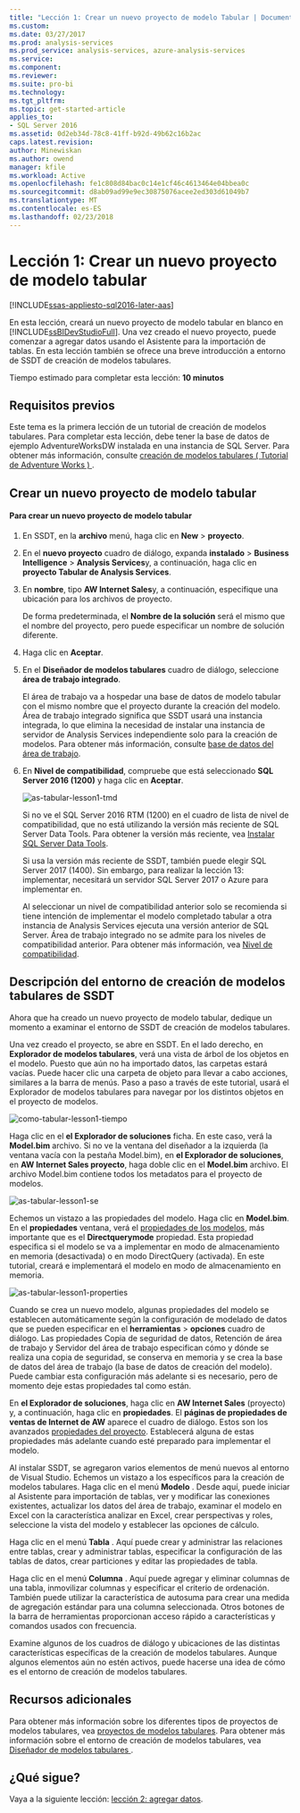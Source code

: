 ```yaml
---
title: "Lección 1: Crear un nuevo proyecto de modelo Tabular | Documentos de Microsoft"
ms.custom: 
ms.date: 03/27/2017
ms.prod: analysis-services
ms.prod_service: analysis-services, azure-analysis-services
ms.service: 
ms.component: 
ms.reviewer: 
ms.suite: pro-bi
ms.technology: 
ms.tgt_pltfrm: 
ms.topic: get-started-article
applies_to:
- SQL Server 2016
ms.assetid: 0d2eb34d-78c8-41ff-b92d-49b62c16b2ac
caps.latest.revision: 
author: Minewiskan
ms.author: owend
manager: kfile
ms.workload: Active
ms.openlocfilehash: fe1c808d84bac0c14e1cf46c4613464e04bbea0c
ms.sourcegitcommit: d8ab09ad99e9ec30875076acee2ed303d61049b7
ms.translationtype: MT
ms.contentlocale: es-ES
ms.lasthandoff: 02/23/2018
---
```

# <a name="lesson-1-create-a-new-tabular-model-project"></a>Lección 1: Crear un nuevo proyecto de modelo tabular
[!INCLUDE[ssas-appliesto-sql2016-later-aas](../includes/ssas-appliesto-sql2016-later-aas.md)]

En esta lección, creará un nuevo proyecto de modelo tabular en blanco en [!INCLUDE[ssBIDevStudioFull](../includes/ssbidevstudiofull-md.md)]. Una vez creado el nuevo proyecto, puede comenzar a agregar datos usando el Asistente para la importación de tablas. En esta lección también se ofrece una breve introducción a entorno de SSDT de creación de modelos tabulares.  
  
Tiempo estimado para completar esta lección: **10 minutos**  
  
## <a name="prerequisites"></a>Requisitos previos  
Este tema es la primera lección de un tutorial de creación de modelos tabulares. Para completar esta lección, debe tener la base de datos de ejemplo AdventureWorksDW instalada en una instancia de SQL Server. Para obtener más información, consulte [creación de modelos tabulares &#40; Tutorial de Adventure Works &#41; ](../analysis-services/tabular-modeling-adventure-works-tutorial.md).  
  
## <a name="create-a-new-tabular-model-project"></a>Crear un nuevo proyecto de modelo tabular  
  
#### <a name="to-create-a-new-tabular-model-project"></a>Para crear un nuevo proyecto de modelo tabular  
  
1.  En SSDT, en la **archivo** menú, haga clic en **New** > **proyecto**.  
  
2.  En el **nuevo proyecto** cuadro de diálogo, expanda **instalado** > **Business Intelligence** > **Analysis Services**y, a continuación, haga clic en **proyecto Tabular de Analysis Services**.  
  
3.  En **nombre**, tipo **AW Internet Sales**y, a continuación, especifique una ubicación para los archivos de proyecto.  
  
    De forma predeterminada, el **Nombre de la solución** será el mismo que el nombre del proyecto, pero puede especificar un nombre de solución diferente.  
  
4.  Haga clic en **Aceptar**.  
  
5.  En el **Diseñador de modelos tabulares** cuadro de diálogo, seleccione **área de trabajo integrado**.  
  
    El área de trabajo va a hospedar una base de datos de modelo tabular con el mismo nombre que el proyecto durante la creación del modelo. Área de trabajo integrado significa que SSDT usará una instancia integrada, lo que elimina la necesidad de instalar una instancia de servidor de Analysis Services independiente solo para la creación de modelos. Para obtener más información, consulte [base de datos del área de trabajo](../analysis-services/tabular-models/workspace-database-ssas-tabular.md).
      
6.  En **Nivel de compatibilidad**, compruebe que está seleccionado **SQL Server 2016 (1200)** y haga clic en **Aceptar**.   
 
    ![as-tabular-lesson1-tmd](../analysis-services/media/as-tabular-lesson1-tmd.png)
      
    Si no ve el SQL Server 2016 RTM (1200) en el cuadro de lista de nivel de compatibilidad, que no está utilizando la versión más reciente de SQL Server Data Tools. Para obtener la versión más reciente, vea [Instalar SQL Server Data Tools](https://docs.microsoft.com/sql/ssdt/download-sql-server-data-tools-ssdt).  

    Si usa la versión más reciente de SSDT, también puede elegir SQL Server 2017 (1400). Sin embargo, para realizar la lección 13: implementar, necesitará un servidor SQL Server 2017 o Azure para implementar en.
      
    Al seleccionar un nivel de compatibilidad anterior solo se recomienda si tiene intención de implementar el modelo completado tabular a otra instancia de Analysis Services ejecuta una versión anterior de SQL Server. Área de trabajo integrado no se admite para los niveles de compatibilidad anterior. Para obtener más información, vea [Nivel de compatibilidad](../analysis-services/tabular-models/compatibility-level-for-tabular-models-in-analysis-services.md).   
  
## <a name="understanding-the-ssdt-tabular-model-authoring-environment"></a>Descripción del entorno de creación de modelos tabulares de SSDT  
Ahora que ha creado un nuevo proyecto de modelo tabular, dedique un momento a examinar el entorno de SSDT de creación de modelos tabulares.  
  
Una vez creado el proyecto, se abre en SSDT. En el lado derecho, en **Explorador de modelos tabulares**, verá una vista de árbol de los objetos en el modelo. Puesto que aún no ha importado datos, las carpetas estará vacías. Puede hacer clic una carpeta de objeto para llevar a cabo acciones, similares a la barra de menús. Paso a paso a través de este tutorial, usará el Explorador de modelos tabulares para navegar por los distintos objetos en el proyecto de modelos.

![como-tabular-lesson1-tiempo](../analysis-services/media/as-tabular-lesson1-tme.png)

Haga clic en el **el Explorador de soluciones** ficha. En este caso, verá la **Model.bim** archivo. Si no ve la ventana del diseñador a la izquierda (la ventana vacía con la pestaña Model.bim), en **el Explorador de soluciones**, en **AW Internet Sales proyecto**, haga doble clic en el **Model.bim** archivo. El archivo Model.bim contiene todos los metadatos para el proyecto de modelos. 

![as-tabular-lesson1-se](../analysis-services/media/as-tabular-lesson1-se.png)
  
Echemos un vistazo a las propiedades del modelo. Haga clic en **Model.bim**. En el **propiedades** ventana, verá el [propiedades de los modelos](../analysis-services/tabular-models/model-properties-ssas-tabular.md), más importante que es el **Directquerymode** propiedad. Esta propiedad especifica si el modelo se va a implementar en modo de almacenamiento en memoria (desactivada) o en modo DirectQuery (activada). En este tutorial, creará e implementará el modelo en modo de almacenamiento en memoria.

![as-tabular-lesson1-properties](../analysis-services/media/as-tabular-lesson1-properties.png)
  
Cuando se crea un nuevo modelo, algunas propiedades del modelo se establecen automáticamente según la configuración de modelado de datos que se pueden especificar en el **herramientas** > **opciones** cuadro de diálogo. Las propiedades Copia de seguridad de datos, Retención de área de trabajo y Servidor del área de trabajo especifican cómo y dónde se realiza una copia de seguridad, se conserva en memoria y se crea la base de datos del área de trabajo (la base de datos de creación del modelo). Puede cambiar esta configuración más adelante si es necesario, pero de momento deje estas propiedades tal como están.  

En **el Explorador de soluciones**, haga clic en **AW Internet Sales** (proyecto) y, a continuación, haga clic en **propiedades**. El **páginas de propiedades de ventas de Internet de AW** aparece el cuadro de diálogo. Estos son los avanzados [propiedades del proyecto](../analysis-services/tabular-models/project-properties-ssas-tabular.md). Establecerá alguna de estas propiedades más adelante cuando esté preparado para implementar el modelo.  
  
Al instalar SSDT, se agregaron varios elementos de menú nuevos al entorno de Visual Studio. Echemos un vistazo a los específicos para la creación de modelos tabulares. Haga clic en el menú **Modelo** . Desde aquí, puede iniciar al Asistente para importación de tablas, ver y modificar las conexiones existentes, actualizar los datos del área de trabajo, examinar el modelo en Excel con la característica analizar en Excel, crear perspectivas y roles, seleccione la vista del modelo y establecer las opciones de cálculo.  
  
Haga clic en el menú **Tabla** . Aquí puede crear y administrar las relaciones entre tablas, crear y administrar tablas, especificar la configuración de las tablas de datos, crear particiones y editar las propiedades de tabla.  
  
Haga clic en el menú **Columna** . Aquí puede agregar y eliminar columnas de una tabla, inmovilizar columnas y especificar el criterio de ordenación. También puede utilizar la característica de autosuma para crear una medida de agregación estándar para una columna seleccionada. Otros botones de la barra de herramientas proporcionan acceso rápido a características y comandos usados con frecuencia.  
  
Examine algunos de los cuadros de diálogo y ubicaciones de las distintas características específicas de la creación de modelos tabulares. Aunque algunos elementos aún no estén activos, puede hacerse una idea de cómo es el entorno de creación de modelos tabulares.  


## <a name="additional-resources"></a>Recursos adicionales
Para obtener más información sobre los diferentes tipos de proyectos de modelos tabulares, vea [proyectos de modelos tabulares](../analysis-services/tabular-models/tabular-model-projects-ssas-tabular.md). Para obtener más información sobre el entorno de creación de modelos tabulares, vea [Diseñador de modelos tabulares ](../analysis-services/tabular-models/tabular-model-designer-ssas.md).  
  

## <a name="whats-next"></a>¿Qué sigue?
Vaya a la siguiente lección: [lección 2: agregar datos](../analysis-services/lesson-2-add-data.md).

  
  
  
